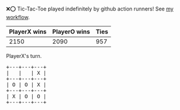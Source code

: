 :x::o: Tic-Tac-Toe played indefinitely by github action runners! See [my workflow](.github/workflows/play.yaml).

|PlayerX wins|PlayerO wins|Ties|
|-|-|-|
|2150|2090|957|

PlayerX's turn.

<pre>
+---+---+---+
|   |   | X |
+---+---+---+
| O | O | X |
+---+---+---+
| X | O | O |
+---+---+---+
</pre>